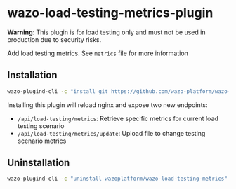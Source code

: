 # wazo-load-testing-metrics-plugin

**Warning**: This plugin is for load testing only and must not be used in
production due to security risks.

Add load testing metrics. See `metrics` file for more information

## Installation

```sh
wazo-plugind-cli -c "install git https://github.com/wazo-platform/wazo-load-tools --subdirectory monitor/wazo-load-testing-metrics-plugin"
```

Installing this plugin will reload nginx and expose two new endpoints:

- `/api/load-testing/metrics`: Retrieve specific metrics for current load
  testing scenario
- `/api/load-testing/metrics/update`: Upload file to change testing scenario
  metrics

## Uninstallation

```sh
wazo-plugind-cli -c "uninstall wazoplatform/wazo-load-testing-metrics"
```
